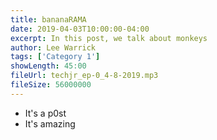```yaml
---
title: bananaRAMA
date: 2019-04-03T10:00:00-04:00
excerpt: In this post, we talk about monkeys
author: Lee Warrick
tags: ['Category 1']
showLength: 45:00
fileUrl: techjr_ep-0_4-8-2019.mp3
fileSize: 56000000
---
```


* It's a p0st
* It's amazing
